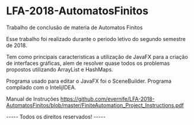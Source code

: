 # LFA-2018-AutomatosFinitos
Trabalho de conclusão de materia de Automatos Finitos

Esse trabalho foi realizado durante o periodo letivo do segundo semestre de 2018.

Tem como principais caracteristicas a utilização de JavaFX para a criação de interfaces gráficas, alem de resolver quase todos os problemas propostos utilizando ArrayList e HashMaps.

Programa usado para editar o JavaFX foi o SceneBuilder.
Programa compilado com o IntelijIDEA.


Manual de Instruções https://github.com/evernife/LFA-2018-AutomatosFinitos/blob/master/FiniteAutomation_Project_Instructions.pdf

----- Todos os direitos reservados! -----

